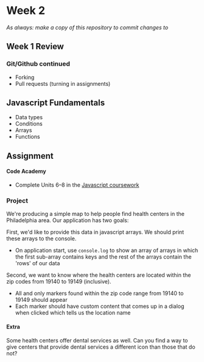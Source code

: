# Week 2

*As always: make a copy of this repository to commit changes to*

## Week 1 Review

### Git/Github continued
- Forking
- Pull requests (turning in assignments)

## Javascript Fundamentals
- Data types
- Conditions
- Arrays
- Functions

## Assignment

#### Code Academy

* Complete Units 6–8 in the [Javascript coursework](https://www.codecademy.com/learn/javascript)

### Project

We're producing a simple map to help people find health centers in the
Philadelphia area. Our application has two goals:

First, we'd like to provide this data in javascript arrays. We should
print these arrays to the console.
* On application start, use `console.log` to show an array of arrays
  in which the first sub-array contains keys and the rest of the arrays
  contain the 'rows' of our data

Second, we want to know where the health centers are located within the
zip codes from 19140 to 19149 (inclusive).
* All and only markers found within the zip code range from 19140 to
  19149 should appear
* Each marker should have custom content that comes up in a dialog when
  clicked which tells us the location name

#### Extra

Some health centers offer dental services as well. Can you find a way to
give centers that provide dental services a different icon than those
that do not?

